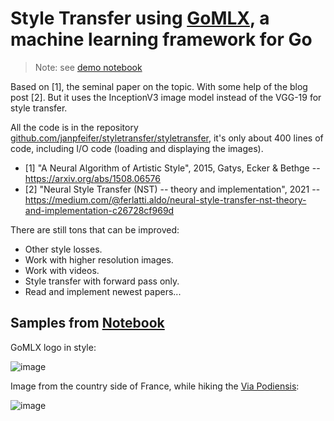 # Style Transfer using [GoMLX](https://github.com/gomlx/gomlx), a machine learning framework for Go

> Note: see [demo notebook](https://github.com/janpfeifer/styletransfer/blob/main/demo.ipynb)

Based on [1], the seminal paper on the topic. With some help of the blog post [2]. But it uses the InceptionV3 image model instead of the VGG-19 for style transfer.

All the code is in the repository [github.com/janpfeifer/styletransfer/styletransfer](https://github.com/janpfeifer/styletransfer/blob/main/styletransfer/styletransfer.go),
it's only about 400 lines of code, including I/O code (loading and displaying the images).

* [1] "A Neural Algorithm of Artistic Style", 2015, Gatys, Ecker & Bethge -- https://arxiv.org/abs/1508.06576
* [2] "Neural Style Transfer (NST) -- theory and implementation", 2021 -- https://medium.com/@ferlatti.aldo/neural-style-transfer-nst-theory-and-implementation-c26728cf969d

There are still tons that can be improved:

* Other style losses.
* Work with higher resolution images.
* Work with videos.
* Style transfer with forward pass only.
* Read and implement newest papers...

## Samples from [Notebook](https://github.com/janpfeifer/styletransfer/blob/main/demo.ipynb)

GoMLX logo in style:

![image](https://github.com/user-attachments/assets/5d6ed0b0-7226-459d-af4a-7486482c6d7b)

Image from the country side of France, while hiking the [Via Podiensis](https://en.wikipedia.org/wiki/Via_Podiensis):

![image](https://github.com/user-attachments/assets/4800fd8b-e297-4dbd-bec9-13291d758225)

